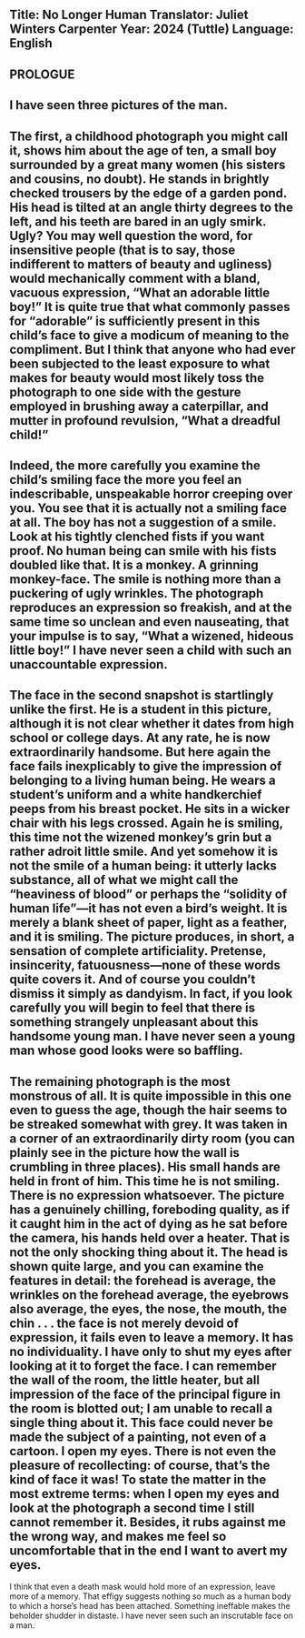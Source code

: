 Title: No Longer Human
Translator: Juliet Winters Carpenter
Year: 2024 (Tuttle)
Language: English
---
PROLOGUE
---
I have seen three pictures of the man.
---
The first, a childhood photograph you might call it, shows him about the age of ten, a small boy surrounded by a great many women (his sisters and cousins, no doubt). He stands in brightly checked trousers by the edge of a garden pond. His head is tilted at an angle thirty degrees to the left, and his teeth are bared in an ugly smirk. Ugly? You may well question the word, for insensitive people (that is to say, those indifferent to matters of beauty and ugliness) would mechanically comment with a bland, vacuous expression, “What an adorable little boy!” It is quite true that what commonly passes for “adorable” is sufficiently present in this child’s face to give a modicum of meaning to the compliment. But I think that anyone who had ever been subjected to the least exposure to what makes for beauty would most likely toss the photograph to one side with the gesture employed in brushing away a caterpillar, and mutter in profound revulsion, “What a dreadful child!”
---
Indeed, the more carefully you examine the child’s smiling face the more you feel an indescribable, unspeakable horror creeping over you. You see that it is actually not a smiling face at all. The boy has not a suggestion of a smile. Look at his tightly clenched fists if you want proof. No human being can smile with his fists doubled like that. It is a monkey. A grinning monkey-face. The smile is nothing more than a puckering of ugly wrinkles. The photograph reproduces an expression so freakish, and at the same time so unclean and even nauseating, that your impulse is to say, “What a wizened, hideous little boy!” I have never seen a child with such an unaccountable expression.
---
The face in the second snapshot is startlingly unlike the first. He is a student in this picture, although it is not clear whether it dates from high school or college days. At any rate, he is now extraordinarily handsome. But here again the face fails inexplicably to give the impression of belonging to a living human being. He wears a student’s uniform and a white handkerchief peeps from his breast pocket. He sits in a wicker chair with his legs crossed. Again he is smiling, this time not the wizened monkey’s grin but a rather adroit little smile. And yet somehow it is not the smile of a human being: it utterly lacks substance, all of what we might call the “heaviness of blood” or perhaps the “solidity of human life”—it has not even a bird’s weight. It is merely a blank sheet of paper, light as a feather, and it is smiling. The picture produces, in short, a sensation of complete artificiality. Pretense, insincerity, fatuousness—none of these words quite covers it. And of course you couldn’t dismiss it simply as dandyism. In fact, if you look carefully you will begin to feel that there is something strangely unpleasant about this handsome young man. I have never seen a young man whose good looks were so baffling.
---
The remaining photograph is the most monstrous of all. It is quite impossible in this one even to guess the age, though the hair seems to be streaked somewhat with grey. It was taken in a corner of an extraordinarily dirty room (you can plainly see in the picture how the wall is crumbling in three places). His small hands are held in front of him. This time he is not smiling. There is no expression whatsoever. The picture has a genuinely chilling, foreboding quality, as if it caught him in the act of dying as he sat before the camera, his hands held over a heater. That is not the only shocking thing about it. The head is shown quite large, and you can examine the features in detail: the forehead is average, the wrinkles on the forehead average, the eyebrows also average, the eyes, the nose, the mouth, the chin . . . the face is not merely devoid of expression, it fails even to leave a memory. It has no individuality. I have only to shut my eyes after looking at it to forget the face. I can remember the wall of the room, the little heater, but all impression of the face of the principal figure in the room is blotted out; I am unable to recall a single thing about it. This face could never be made the subject of a painting, not even of a cartoon. I open my eyes. There is not even the pleasure of recollecting: of course, that’s the kind of face it was! To state the matter in the most extreme terms: when I open my eyes and look at the photograph a second time I still cannot remember it. Besides, it rubs against me the wrong way, and makes me feel so uncomfortable that in the end I want to avert my eyes.
---
I think that even a death mask would hold more of an expression, leave more of a memory. That effigy suggests nothing so much as a human body to which a horse’s head has been attached. Something ineffable makes the beholder shudder in distaste. I have never seen such an inscrutable face on a man.
